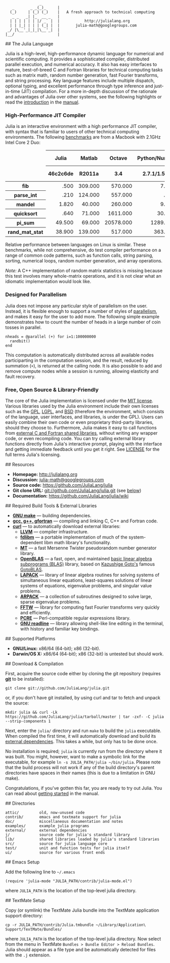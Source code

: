                    _
       _       _ _(_)_     |
      (_)     | (_) (_)    |   A fresh approach to technical computing
       _ _   _| |_  __ _   |
      | | | | | | |/ _` |  |           http://julialang.org
      | | |_| | | | (_| |  |       julia-math@googlegroups.com
     _/ |\__'_|_|_|\__'_|  |
    |__/                   |


<a name="The-Julia-Language"/>
## The Julia Language

Julia is a high-level, high-performance dynamic language for numerical and scientific computing.
It provides a sophisticated compiler, distributed parallel execution, and numerical accuracy.
It also has easy interfaces to mature, best-of-breed C and Fortran libraries for technical computing tasks such as matrix math, random number generation, fast Fourier transforms, and string processing.
Key language features include multiple dispatch, optional typing, and excellent performance through type inference and just-in-time (JIT) compilation.
For a more in-depth discussion of the rationale and advantages of Julia over other systems, see the following highlights or read the [introduction](https://github.com/JuliaLang/julia/wiki/Introduction) in the [manual](https://github.com/JuliaLang/julia/wiki/).

### High-Performance JIT Compiler 

Julia is an interactive environment with a high performance JIT compiler, with syntax that is familiar to users of other technical computing environments.
The following [benchmarks](https://github.com/JuliaLang/julia/blob/master/test/perf.j) are from a Macbook with 2.1GHz Intel Core 2 Duo:

<table cellspacing="0" border="0">
<thead>
  <tr>
    <td/>
    <th>Julia</th>
    <th>Matlab</th>
    <th>Octave</th>
    <th>Python/NumPy</th>
    <th>C++ (GCC)</th>
  </tr>
  <tr>
    <td/>
    <th>46c2c6de</th>
    <th>R2011a</th>
    <th>3.4</th>
    <th>2.7.1/1.5.1</th>
    <th>4.6.1 (-O3)</th>
  </tr>
</thead>
<tbody>
  <tr>
    <th>fib</th>
    <td align="right" width="80px">      .500 </td>
    <td align="right" width="80px">   309.000 </td>
    <td align="right" width="80px">   570.000 </td>
    <td align="right" width="80px">     7.490 </td>
    <td align="right" width="80px">      .179 </td>
  </tr>
  <tr>
    <th>parse_int</th>
    <td align="right" width="80px">      .210 </td>
    <td align="right" width="80px">   124.000 </td>
    <td align="right" width="80px">   557.000 </td>
    <td align="right" width="80px">      .630 </td>
    <td align="right" width="80px">      .151 </td>
  </tr>
  <tr>
    <th>mandel</th>
    <td align="right" width="80px">     1.820 </td>
    <td align="right" width="80px">    40.000 </td>
    <td align="right" width="80px">   260.000 </td>
    <td align="right" width="80px">     9.640 </td>
    <td align="right" width="80px">      .530 </td>
  </tr>
  <tr>
    <th>quicksort</th>
    <td align="right" width="80px">      .640 </td>
    <td align="right" width="80px">    71.000 </td>
    <td align="right" width="80px">  1611.000 </td>
    <td align="right" width="80px">    30.600 </td>
    <td align="right" width="80px">      .600 </td>
  </tr>
  <tr>
    <th>pi_sum</th>
    <td align="right" width="80px">    49.500 </td>
    <td align="right" width="80px">    69.000 </td>
    <td align="right" width="80px"> 20578.000 </td>
    <td align="right" width="80px">  1289.000 </td>
    <td align="right" width="80px">    49.300 </td>
  </tr>
  <tr>
    <th>rand_mat_stat</th>
    <td align="right" width="80px">    38.900 </td>
    <td align="right" width="80px">   139.000 </td>
    <td align="right" width="80px">   517.000 </td>
    <td align="right" width="80px">   363.000 </td>
    <td align="right" width="80px">           </td>
  </tr>
</tbody>
</table>

Relative performance between languages on Linux is similar.
These benchmarks, while not comprehensive, do test compiler performance on a range of common code patterns, such as function calls, string parsing, sorting, numerical loops, random number generation, and array operations.

*Note:* A C++ implementation of random matrix statistics is missing because this test involves many whole-matrix operations, and it is not clear what an idiomatic implementation would look like.

### Designed for Parallelism

Julia does not impose any particular style of parallelism on the user.
Instead, it is flexible enough to support a number of styles of [parallelism](https://github.com/JuliaLang/julia/wiki/Parallel-Computing), and makes it easy for the user to add more.
The following simple example demonstrates how to count the number of heads in a large number of coin tosses in parallel.

    nheads = @parallel (+) for i=1:100000000
      randbit()
    end

This computation is automatically distributed across all available nodes participarting in the computation session, and the result, reduced by summation (`+`), is returned at the calling node.
It is also possible to add and remove compute nodes while a session is running, allowing elasticity and fault recovery.

### Free, Open Source & Library-Friendly

The core of the Julia implementation is licensed under the [MIT license][MIT].
Various libraries used by the Julia environment include their own licenses such as the [GPL], [LGPL], and [BSD] (therefore the environment, which consists of the language, user interfaces, and libraries, is under the GPL).
Users can easily combine their own code or even proprietary third-party libraries, should they choose to.
Furthermore, Julia makes it easy to call functions from [external C and Fortran shared libraries](https://github.com/JuliaLang/julia/wiki/Calling-C-and-Fortran-Code), without writing any wrapper code, or even recompiling code.
You can try calling external library functions directly from Julia's interactive prompt, playing with the interface and getting immediate feedback until you get it right.
See [LICENSE](https://github.com/JuliaLang/julia/blob/master/LICENSE) for the full terms Julia's licensing.

[MIT]:  http://en.wikipedia.org/wiki/MIT_License
[GPL]:  http://en.wikipedia.org/wiki/GNU_General_Public_License
[LGPL]: http://en.wikipedia.org/wiki/GNU_Lesser_General_Public_License
[BSD]:  http://en.wikipedia.org/wiki/BSD_licenses

<a name="Resources"/>
## Resources

- **Homepage:** <http://julialang.org>
- **Discussion:** <julia-math@googlegroups.com>
- **Source code:** <https://github.com/JuliaLang/julia>
- **Git clone URL:** <git://github.com/JuliaLang/julia.git> (see [below](#Download-Compilation))
- **Documentation:** <https://github.com/JuliaLang/julia/wiki>

<a name="Required-Build-Tools-External-Libraries"/>
## Required Build Tools & External Libraries

- **[GNU make][]** — building dependencies.
- **[gcc, g++, gfortran][gcc]** — compiling and linking C, C++ and Fortran code.
- **[curl][]** — to automatically download external libraries:
    - **[LLVM][]**         — compiler infrastructure.
    - **[fdlibm][]**       — a portable implementation of much of the system-dependent libm math library's functionality.
    - **[MT][]**           — a fast Mersenne Twister pseudorandom number generator library.
    - **[OpenBLAS][]**     — a fast, open, and maintained [basic linear algebra subprograms (BLAS)](http://en.wikipedia.org/wiki/Basic_Linear_Algebra_Subprograms) library, based on [Kazushige Goto's](http://en.wikipedia.org/wiki/Kazushige_Goto) famous [GotoBLAS](http://www.tacc.utexas.edu/tacc-projects/gotoblas2/).
    - **[LAPACK][]**       — library of linear algebra routines for solving systems of simultaneous linear equations, least-squares solutions of linear systems of equations, eigenvalue problems, and singular value problems.
    - **[ARPACK][]**       — a collection of subroutines designed to solve large, sparse eigenvalue problems.
    - **[FFTW][]**         — library for computing fast Fourier transforms very quickly and efficiently.
    - **[PCRE][]**         — Perl-compatible regular expressions library.
    - **[GNU readline][]** — library allowing shell-like line editing in the terminal, with history and familiar key bindings.

[GNU make]:     http://www.gnu.org/software/make/
[gcc]:          http://gcc.gnu.org/
[curl]:         http://curl.haxx.se/
[fdlibm]:       http://www.netlib.org/fdlibm/readme
[MT]:           http://www.math.sci.hiroshima-u.ac.jp/~m-mat/MT/emt.html
[OpenBLAS]:     https://github.com/xianyi/OpenBLAS#readme
[LAPACK]:       http://www.netlib.org/lapack/
[ARPACK]:       http://www.caam.rice.edu/software/ARPACK/
[FFTW]:         http://www.fftw.org/
[PCRE]:         http://www.pcre.org/
[GNU readline]: http://cnswww.cns.cwru.edu/php/chet/readline/rltop.html
[LLVM]:         http://www.llvm.org/

<a name="Supported-Platforms"/>
## Supported Platforms

- **GNU/Linux:** x86/64 (64-bit); x86 (32-bit).
- **Darwin/OS X:** x86/64 (64-bit); x86 (32-bit) is untested but should work.

<a name="Download-Compilation"/>
## Download & Compilation

First, acquire the source code either by cloning the git repository (requires **[git](http://git-scm.com/)** to be installed):

    git clone git://github.com/JuliaLang/julia.git

or, if you don't have git installed, by using curl and tar to fetch and unpack the source:

    mkdir julia && curl -Lk https://github.com/JuliaLang/julia/tarball/master | tar -zxf- -C julia --strip-components 1

Next, enter the `julia/` directory and run `make` to build the `julia` executable.
When compiled the first time, it will automatically download and build its [external dependencies](#Required-Build-Tools-External-Libraries).
This takes a while, but only has to be done once.

No installation is required; `julia` is currently run from the directory where it was built.
You might, however, want to make a symbolic link for the executable, for example `ln -s JULIA_PATH/julia ~/bin/julia`.
Please note that the build process will not work if any of the build directory's parent directories have spaces in their names (this is due to a limitation in GNU make).

Congratulations, if you've gotten this far, you are ready to try out Julia.
You can read about [getting started](https://github.com/JuliaLang/julia/wiki/Getting-Started) in the manual.

<a name="Directories"/>
## Directories

    attic/         old, now-unused code
    contrib/       emacs and textmate support for julia
    doc/           miscellaneous documentation and notes
    examples/      example julia programs
    external/      external dependencies
    j/             source code for julia's standard library
    lib/           shared libraries loaded by julia's standard libraries
    src/           source for julia language core
    test/          unit and function tests for julia itself
    ui/            source for various front ends

<a name="Emacs-Setup"/>
## Emacs Setup

Add the following line to `~/.emacs`

    (require 'julia-mode "JULIA_PATH/contrib/julia-mode.el")

where `JULIA_PATH` is the location of the top-level julia directory.

<a name="TextMate-Setup"/>
## TextMate Setup

Copy (or symlink) the TextMate Julia bundle into the TextMate application support directory:

    cp -r JULIA_PATH/contrib/Julia.tmbundle ~/Library/Application\ Support/TextMate/Bundles/

where `JULIA_PATH` is the location of the top-level julia directory.
Now select from the menu in TextMate `Bundles > Bundle Editor > Reload Bundles`.
Julia should appear as a file type and be automatically detected for files with the `.j` extension.
